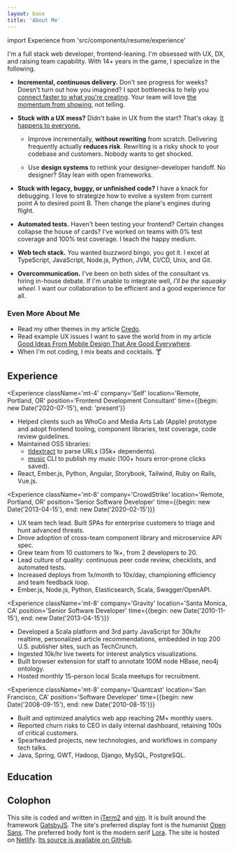 ```yaml
---
layout: base
title: 'About Me'
---
```


import Experience from 'src/components/resume/experience'

I'm a full stack web developer, frontend-leaning. I'm obsessed with UX, DX, and
raising team capability. With 14+ years in the game, I specialize in the
following.

- **Incremental, continuous delivery.** Don't see progress for weeks? Doesn't
  turn out how you imagined? I spot bottlenecks to help you [connect faster to
  what you're creating][Inventing On Principle]. Your team will love [the
  momentum from showing][Showing Code Every Day Or Two], not telling.

- **Stuck with a UX mess?** Didn't bake in UX from the start? That's okay. [It
  happens to everyone.][Corporate UX Maturity: Stages 1-4]

  - Improve incrementally, **without rewriting** from scratch. Delivering
    frequently actually **reduces risk**. Rewriting is a risky shock to your
    codebase and customers. Nobody wants to get shocked.

  - Use **design systems** to rethink your designer-developer handoff. No
    designer? Stay lean with open frameworks.

- **Stuck with legacy, buggy, or unfinished code?** I have a knack for
  debugging. I love to strategize how to evolve a system from current point A to
  desired point B. Then change the plane's engines during flight.

- **Automated tests.** Haven't been testing your frontend? Certain changes
  collapse the house of cards? I've worked on teams with 0% test coverage and
  100% test coverage. I teach the happy medium.

- **Web tech stack.** You wanted buzzword bingo, you got it. I excel at
  TypeScript, JavaScript, Node.js, Python, JVM, CI/CD, Unix, and Git.

- **Overcommunication.** I've been on both sides of the consultant vs. hiring
  in-house debate. If I'm unable to integrate well, _I'll be the squeaky wheel_.
  I want our collaboration to be efficient and a good experience for all.

### Even More About Me

- Read my other themes in my article [Credo](/posts/credo/).
- Read example UX issues I want to save the world from in my article [Good Ideas
  From Mobile Design That Are Good Everywhere].
- When I'm not coding, I mix beats and cocktails. 🍸

## Experience

<Experience className='mt-4' company='Self' location='Remote, Portland, OR'
position='Frontend Development Consultant' time={{begin: new Date('2020-07-15'),
end: 'present'}}

>

- Helped clients such as WhoCo and Media Arts Lab (Apple) prototype and adopt
  frontend tooling, component libraries, test coverage, code review guidelines.
- Maintained OSS libraries:
  - [tldextract](https://github.com/john-kurkowski/tldextract) to parse URLs
    (35k+ dependents).
  - [music](https://github.com/john-kurkowski/music) CLI to publish my music
    (100+ hours error-prone clicks saved).
- React, Ember.js, Python, Angular, Storybook, Tailwind, Ruby on Rails, Vue.js.

</Experience>

<Experience className='mt-8' company='CrowdStrike' location='Remote, Portland,
OR' position='Senior Software Developer' time={{begin: new Date('2013-04-15'),
end: new Date('2020-02-15')}}

>

- UX team tech lead. Built SPAs for enterprise customers to triage and hunt
  advanced threats.
- Drove adoption of cross-team component library and microservice API spec.
- Grew team from 10 customers to 1k+, from 2 developers to 20.
- Lead culture of quality: continuous peer code review, checklists, and
  automated tests.
- Increased deploys from 1x/month to 10x/day, championing efficiency and team
  feedback loop.
- Ember.js, Node.js, Python, Elasticsearch, Scala, Swagger/OpenAPI.

</Experience>

<Experience className='mt-8' company='Gravity' location='Santa Monica, CA'
position='Senior Software Developer' time={{begin: new Date('2010-11-15'),
end: new Date('2013-04-15')}}

>

- Developed a Scala platform and 3rd party JavaScript for 30k/hr realtime,
  personalized article recommendations, embedded in top 200 U.S. publisher
  sites, such as TechCrunch.
- Ingested 10k/hr live tweets for interest analytics visualizations.
- Built browser extension for staff to annotate 100M node HBase, neo4j ontology.
- Hosted monthly 15-person local Scala meetups for recruitment.

</Experience>

<Experience className='mt-8' company='Quantcast' location='San Francisco, CA'
position='Software Developer' time={{begin: new Date('2008-09-15'), end: new
Date('2010-08-15')}}

>

- Built and optimized analytics web app reaching 2M+ monthly users.
- Reported churn risks to CEO in daily internal dashboard, retaining 100s of
  critical customers.
- Spearheaded projects, new technologies, and workflows in company tech talks.
- Java, Spring, GWT, Hadoop, Django, MySQL, PostgreSQL.

</Experience>

## Education

<Experience className='mt-4' company='University of Washington'
location='Seattle, WA' position='B.S. Computer Science, B.A. Linguistics'
/>

## Colophon

This site is coded and written in [iTerm2] and [vim]. It is built around the
framework [GatsbyJS]. The site's preferred display font is the humanist [Open
Sans]. The preferred body font is the modern serif [Lora]. The site is hosted on
[Netlify]. [Its source is available on GitHub][GitHub source].

[Corporate UX Maturity: Stages 1-4]:
  https://www.nngroup.com/articles/ux-maturity-stages-1-4/
[GatsbyJS]: https://www.gatsbyjs.org/
[GitHub source]: https://github.com/john-kurkowski/john-kurkowski.github.io
[Good Ideas From Mobile Design That Are Good Everywhere]:
  /posts/good-ideas-from-mobile-design-that-are-good-everywhere/
[Inventing On Principle]: https://vimeo.com/36579366
[Lora]: https://github.com/cyrealtype/Lora-Cyrillic
[Markdown]: https://commonmark.org/
[Netlify]: https://netlify.com
[Open Sans]: https://en.wikipedia.org/wiki/Open_Sans
[Showing Code Every Day Or Two]:
  https://www.geepawhill.org/2018/07/15/showing-code-every-day-or-two/
[iTerm2]: https://www.iterm2.com/
[vim]: https://thoughtbot.com/blog/the-vim-learning-curve-is-a-myth
